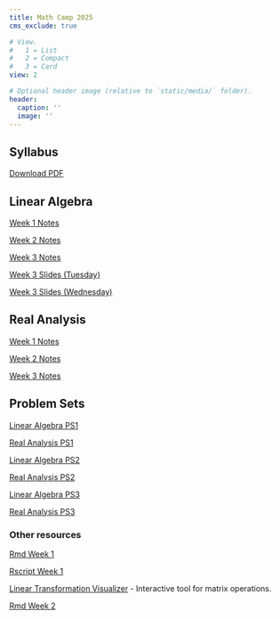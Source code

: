 ```yaml
---
title: Math Camp 2025
cms_exclude: true

# View.
#   1 = List
#   2 = Compact
#   3 = Card
view: 2

# Optional header image (relative to `static/media/` folder).
header:
  caption: ''
  image: ''
---
```


<!--- let's use directly html code here for opening new tabs  -->

## Syllabus
<!--- [Download PDF](/mathcamp/2025_MathCamp_syllabus.pdf){target="_blank"} -->
<!--- The previous one doesn't work. -->

<a href="/mathcamp/2025_MathCamp_syllabus.pdf" target="_blank">Download PDF</a> 

<!--- Yup, that structure works! -->

 ## Linear Algebra 
 
 <a href="/mathcamp/Week1_Linear_Algebra.pdf" target="_blank">Week 1 Notes</a> 
 
 <a href="/mathcamp/Week2_Linear_Algebra.pdf" target="_blank">Week 2 Notes</a>
 
 <a href="/mathcamp/Week3_Linear_Algebra.pdf" target="_blank">Week 3 Notes</a> 
 
 <a href="/mathcamp/Week3_LA_slides_Tuesday.pdf" target="_blank">Week 3 Slides (Tuesday) </a>
 
 <a href="/mathcamp/Week3_LA_slides_Wed.pdf" target="_blank">Week 3 Slides (Wednesday) </a> 
 
 
 <!---[Week 1 Notes](/mathcamp/Week1_Linear_Algebra.pdf) -->
 
 <!---[Week 2 Notes](/mathcamp/Week2_Linear_Algebra.pdf) -->
 
 <!--- [Week 3 Notes] -->
 
 
 ## Real Analysis 
 
 <a href="/mathcamp/Week1_Analysis.pdf" target="_blank">Week 1 Notes</a>  

 <a href="/mathcamp/Week2_Analysis.pdf" target="_blank">Week 2 Notes</a>
 
 <a href="/mathcamp/Week3_Analysis.pdf" target="_blank">Week 3 Notes</a>  
 
 <!--- [Week 1 Notes](/mathcamp/Week1_Analysis.pdf) 
 
 [Week 2 Notes](/mathcamp/Week2_Analysis.pdf) -->
 
 <!--- [Week 3 Notes] -->
 
 ## Problem Sets
 
 <!--- [Linear Algebra PS1](/mathcamp/PS1_LA.pdf) 
 
 [Real Analysis PS1](/mathcamp/PS1_RA.pdf) 
 
 [Linear Algebra PS2](/mathcamp/PS2_LA.pdf) 
 
 [Real Analysis PS2](/mathcamp/PS2_RA.pdf) -->
 
<a href="/mathcamp/PS1_LA.pdf" target="_blank">Linear Algebra PS1</a>  

<a href="/mathcamp/PS1_RA.pdf" target="_blank">Real Analysis PS1</a>  

<a href="/mathcamp/PS2_LA.pdf" target="_blank">Linear Algebra PS2</a>  

<a href="/mathcamp/PS2_RA.pdf" target="_blank">Real Analysis PS2</a>

<a href="/mathcamp/PS3_LA.pdf" target="_blank">Linear Algebra PS3</a>  

<a href="/mathcamp/PS3_RA.pdf" target="_blank">Real Analysis PS3</a>
 
 
 ### Other resources
 
 <!---
 [Rmd Week 1](/mathcamp/R_lecture_Week1.pdf)
 
 [Rscript Week 1](/mathcamp/script1.R)
 
 [Linear Transformation Visualizer](https://shad.io/MatVis/) - Interactive tool for matrix operations.
 -->
 
 <a href="/mathcamp/R_lecture_Week1.pdf" target="_blank">Rmd Week 1</a>  

<a href="/mathcamp/script1.R" target="_blank">Rscript Week 1</a>  

<a href="https://shad.io/MatVis/" target="_blank">Linear Transformation Visualizer</a> - Interactive tool for matrix operations.  

<a href="/mathcamp/weather_flights_NYC.html" target="_blank">Rmd Week 2</a>



